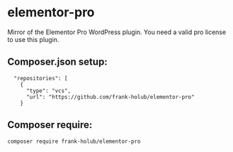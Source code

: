# elementor-pro
Mirror of the Elementor Pro WordPress plugin. You need a valid pro license to use this plugin.

## Composer.json setup:
```
  "repositories": [
    {
      "type": "vcs",
      "url": "https://github.com/frank-holub/elementor-pro"
    }
```

## Composer require:
```
composer require frank-holub/elementor-pro
```